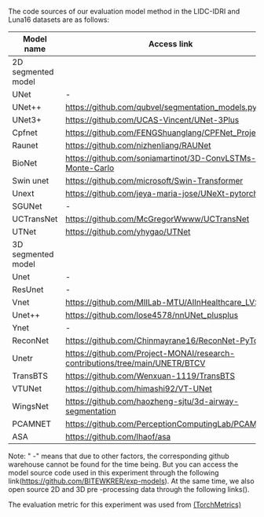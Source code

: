 The code sources of our evaluation model method in the LIDC-IDRI and Luna16 datasets are as follows:

| Model  name         | Access  link                                                                 |
| ------------------- | ---------------------------------------------------------------------------- |
| 2D  segmented model |                                                                              |
| UNet                | -                                                                            |
| UNet++              | https://github.com/qubvel/segmentation_models.pytorch                        |
| UNet3+              | https://github.com/UCAS-Vincent/UNet-3Plus                                   |
| Cpfnet              | https://github.com/FENGShuanglang/CPFNet_Project                             |
| Raunet              | https://github.com/nizhenliang/RAUNet                                        |
| BioNet              | https://github.com/soniamartinot/3D-ConvLSTMs-for-Monte-Carlo                |
| Swin unet           | https://github.com/microsoft/Swin-Transformer                                |
| Unext               | https://github.com/jeya-maria-jose/UNeXt-pytorch                             |
| SGUNet              | -                                                                            |
| UCTransNet          | https://github.com/McGregorWwww/UCTransNet                                   |
| UTNet               | https://github.com/yhygao/UTNet                                              |
| 3D  segmented model |                                                                              |
| Unet                | -                                                                            |
| ResUnet             | -                                                                            |
| Vnet                | https://github.com/MIILab-MTU/AIInHealthcare_LVSeg                           |
| Unet++              | https://github.com/lose4578/nnUNet_plusplus                                  |
| Ynet                | -                                                                            |
| ReconNet            | https://github.com/Chinmayrane16/ReconNet-PyTorch                            |
| Unetr               | https://github.com/Project-MONAI/research-contributions/tree/main/UNETR/BTCV |
| TransBTS            | https://github.com/Wenxuan-1119/TransBTS                                     |
| VTUNet              | https://github.com/himashi92/VT-UNet                                         |
| WingsNet            | https://github.com/haozheng-sjtu/3d-airway-segmentation                      |
| PCAMNET             | https://github.com/PerceptionComputingLab/PCAMNet/                           |
| ASA                 | https://github.com/lhaof/asa                                                 |

Note: " -" means that due to other factors, the corresponding github warehouse cannot be found for the time being. But you can access the model source code used in this experiment through the following link(https://github.com/BITEWKRER/exp-models). At the same time, we also open source 2D and 3D pre -processing data through the following links().

 The evaluation metric for this experiment was used from [(TorchMetrics)](https://torchmetrics.readthedocs.io/en/stable/)
